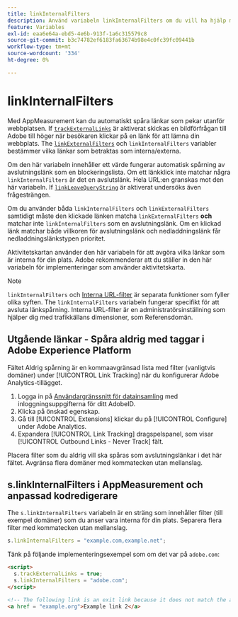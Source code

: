 ```yaml
---
title: linkInternalFilters
description: Använd variabeln linkInternalFilters om du vill ha hjälp med automatisk spårning av avslutningslänk.
feature: Variables
exl-id: eaa6e64a-ebd5-4e6b-913f-1a6c315579c8
source-git-commit: b3c74782ef6183fa63674b98e4c0fc39fc09441b
workflow-type: tm+mt
source-wordcount: '334'
ht-degree: 0%

---
```


# linkInternalFilters

Med AppMeasurement kan du automatiskt spåra länkar som pekar utanför webbplatsen. If [`trackExternalLinks`](trackexternallinks.md) är aktiverat skickas en bildförfrågan till Adobe till höger när besökaren klickar på en länk för att lämna din webbplats. The [`linkExternalFilters`](linkexternalfilters.md) och `linkInternalFilters` variabler bestämmer vilka länkar som betraktas som interna/externa.

Om den här variabeln innehåller ett värde fungerar automatisk spårning av avslutningslänk som en blockeringslista. Om ett länkklick inte matchar några `linkInternalFilters` är det en avslutslänk. Hela URL:en granskas mot den här variabeln. If [`linkLeaveQueryString`](linkleavequerystring.md) är aktiverat undersöks även frågesträngen.

Om du använder båda `linkInternalFilters` och `linkExternalFilters` samtidigt måste den klickade länken matcha `linkExternalFilters` **och** matchar inte `linkInternalFilters` som en avslutningslänk. Om en klickad länk matchar både villkoren för avslutningslänk och nedladdningslänk får nedladdningslänkstypen prioritet.

Aktivitetskartan använder den här variabeln för att avgöra vilka länkar som är interna för din plats. Adobe rekommenderar att du ställer in den här variabeln för implementeringar som använder aktivitetskarta.

>[!NOTE]
>
>`linkInternalFilters` och [Interna URL-filter](/help/admin/admin/internal-url-filter-admin.md) är separata funktioner som fyller olika syften. The `linkInternalFilters` variabeln fungerar specifikt för att avsluta länkspårning. Interna URL-filter är en administratörsinställning som hjälper dig med trafikkällans dimensioner, som Referensdomän.

## Utgående länkar - Spåra aldrig med taggar i Adobe Experience Platform

Fältet Aldrig spårning är en kommaavgränsad lista med filter (vanligtvis domäner) under [!UICONTROL Link Tracking] när du konfigurerar Adobe Analytics-tillägget.

1. Logga in på [Användargränssnitt för datainsamling](https://experience.adobe.com/data-collection) med inloggningsuppgifterna för ditt AdobeID.
2. Klicka på önskad egenskap.
3. Gå till [!UICONTROL Extensions] klickar du på [!UICONTROL Configure] under Adobe Analytics.
4. Expandera [!UICONTROL Link Tracking] dragspelspanel, som visar [!UICONTROL Outbound Links - Never Track] fält.

Placera filter som du aldrig vill ska spåras som avslutningslänkar i det här fältet. Avgränsa flera domäner med kommatecken utan mellanslag.

## s.linkInternalFilters i AppMeasurement och anpassad kodredigerare

The `s.linkInternalFilters` variabeln är en sträng som innehåller filter (till exempel domäner) som du anser vara interna för din plats. Separera flera filter med kommatecken utan mellanslag.

```js
s.linkInternalFilters = "example.com,example.net";
```

Tänk på följande implementeringsexempel som om det var på `adobe.com`:

```html
<script>
  s.trackExternalLinks = true;
  s.linkInternalFilters = "adobe.com";
</script>

<!-- The following link is an exit link because it does not match the anything under linkInternalFilters -->
<a href = "example.org">Example link 2</a>
```
